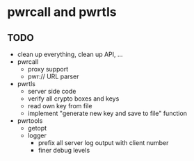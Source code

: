 pwrcall and pwrtls
==================

TODO
----
* clean up everything, clean up API, ...
* pwrcall
  * proxy support
  * pwr:// URL parser
* pwrtls
  * server side code
  * verify all crypto boxes and keys
  * read own key from file
  * implement "generate new key and save to file" function
* pwrtools
  * getopt
  * logger
    * prefix all server log output with client number
    * finer debug levels
